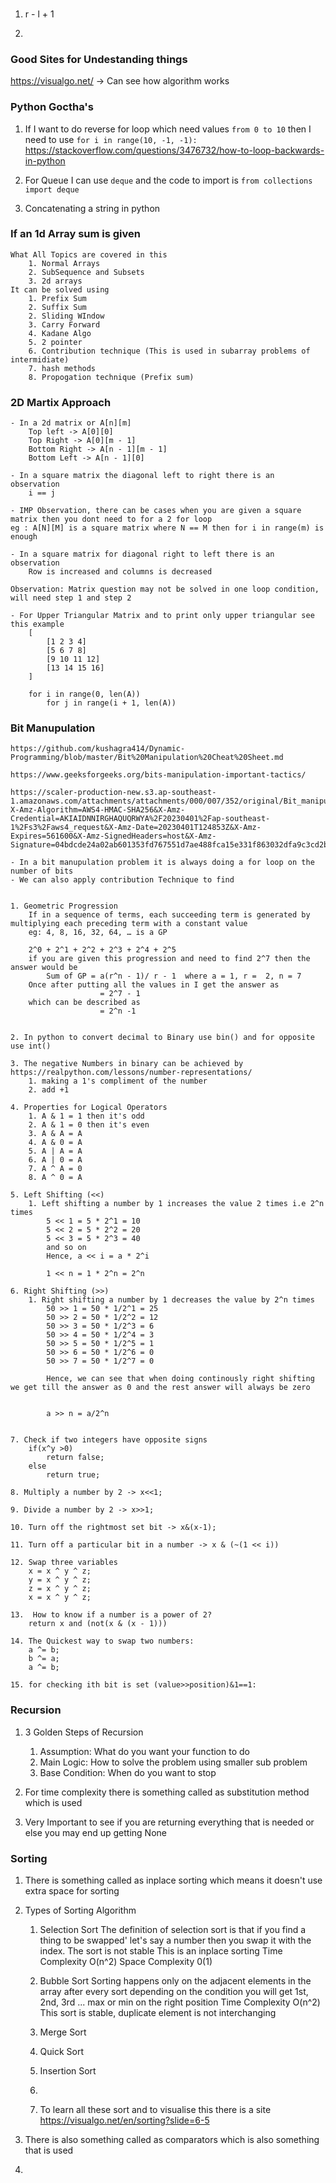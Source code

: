 ###

1. r - l + 1

2. 

### Good Sites for Undestanding things
https://visualgo.net/ -> Can see how algorithm works

### Python Goctha's 

1. If I want to do reverse for loop which need values  `from 0 to 10` then I need to use 
    `for i in range(10, -1, -1):` 
    https://stackoverflow.com/questions/3476732/how-to-loop-backwards-in-python
2. For Queue I can use `deque` and the code to import is `from collections import deque`

3. Concatenating a string in python




### If an 1d Array sum is given
    What All Topics are covered in this
        1. Normal Arrays
        2. SubSequence and Subsets
        3. 2d arrays
    It can be solved using
        1. Prefix Sum 
        2. Suffix Sum
        2. Sliding WIndow
        3. Carry Forward
        4. Kadane Algo
        5. 2 pointer
        6. Contribution technique (This is used in subarray problems of intermidiate)
        7. hash methods
        8. Propogation technique (Prefix sum)


### 2D Martix Approach
    - In a 2d matrix or A[n][m] 
        Top left -> A[0][0] 
        Top Right -> A[0][m - 1]
        Bottom Right -> A[n - 1][m - 1]
        Bottom Left -> A[n - 1][0]
    
    - In a square matrix the diagonal left to right there is an observation 
        i == j

    - IMP Observation, there can be cases when you are given a square matrix then you dont need to for a 2 for loop
    eg : A[N][M] is a square matrix where N == M then for i in range(m) is enough

    - In a square matrix for diagonal right to left there is an observation
        Row is increased and columns is decreased
    
    Observation: Matrix question may not be solved in one loop condition, will need step 1 and step 2

    - For Upper Triangular Matrix and to print only upper triangular see this example
        [
            [1 2 3 4] 
            [5 6 7 8] 
            [9 10 11 12] 
            [13 14 15 16]
        ]

        for i in range(0, len(A))
            for j in range(i + 1, len(A))

### Bit Manupulation 

    https://github.com/kushagra414/Dynamic-Programming/blob/master/Bit%20Manipulation%20Cheat%20Sheet.md

    https://www.geeksforgeeks.org/bits-manipulation-important-tactics/

    https://scaler-production-new.s3.ap-southeast-1.amazonaws.com/attachments/attachments/000/007/352/original/Bit_manipulation_adv_febdec.pdf?X-Amz-Algorithm=AWS4-HMAC-SHA256&X-Amz-Credential=AKIAIDNNIRGHAQUQRWYA%2F20230401%2Fap-southeast-1%2Fs3%2Faws4_request&X-Amz-Date=20230401T124853Z&X-Amz-Expires=561600&X-Amz-SignedHeaders=host&X-Amz-Signature=04bdcde24a02ab601353fd767551d7ae488fca15e331f863032dfa9c3cd2b3ff

    - In a bit manupulation problem it is always doing a for loop on the number of bits
    - We can also apply contribution Technique to find


    1. Geometric Progression
        If in a sequence of terms, each succeeding term is generated by multiplying each preceding term with a constant value
        eg: 4, 8, 16, 32, 64, … is a GP

        2^0 + 2^1 + 2^2 + 2^3 + 2^4 + 2^5  
        if you are given this progression and need to find 2^7 then the answer would be
            Sum of GP = a(r^n - 1)/ r - 1  where a = 1, r =  2, n = 7
        Once after putting all the values in I get the answer as
                        = 2^7 - 1
        which can be described as 
                        = 2^n -1
    

    2. In python to convert decimal to Binary use bin() and for opposite use int()

    3. The negative Numbers in binary can be achieved by https://realpython.com/lessons/number-representations/
        1. making a 1's compliment of the number
        2. add +1
    
    4. Properties for Logical Operators
        1. A & 1 = 1 then it's odd
        2. A & 1 = 0 then it's even
        3. A & A = A
        4. A & 0 = A
        5. A | A = A
        6. A | 0 = A
        7. A ^ A = 0
        8. A ^ 0 = A

    5. Left Shifting (<<)
        1. Left shifting a number by 1 increases the value 2 times i.e 2^n times
            5 << 1 = 5 * 2^1 = 10
            5 << 2 = 5 * 2^2 = 20
            5 << 3 = 5 * 2^3 = 40
            and so on
            Hence, a << i = a * 2^i

            1 << n = 1 * 2^n = 2^n
    
    6. Right Shifting (>>)
        1. Right shifting a number by 1 decreases the value by 2^n times
            50 >> 1 = 50 * 1/2^1 = 25
            50 >> 2 = 50 * 1/2^2 = 12
            50 >> 3 = 50 * 1/2^3 = 6
            50 >> 4 = 50 * 1/2^4 = 3
            50 >> 5 = 50 * 1/2^5 = 1
            50 >> 6 = 50 * 1/2^6 = 0
            50 >> 7 = 50 * 1/2^7 = 0

            Hence, we can see that when doing continously right shifting we get till the answer as 0 and the rest answer will always be zero


            a >> n = a/2^n

    
    7. Check if two integers have opposite signs
        if(x^y >0)
            return false;
        else
            return true;

    8. Multiply a number by 2 -> x<<1;

    9. Divide a number by 2 -> x>>1;

    10. Turn off the rightmost set bit -> x&(x-1);

    11. Turn off a particular bit in a number -> x & (~(1 << i))

    12. Swap three variables
        x = x ^ y ^ z;
        y = x ^ y ^ z;
        z = x ^ y ^ z;
        x = x ^ y ^ z;

    13.  How to know if a number is a power of 2?
        return x and (not(x & (x - 1)))

    14. The Quickest way to swap two numbers:
        a ^= b;
        b ^= a; 
        a ^= b;

    15. for checking ith bit is set (value>>position)&1==1:


### Recursion

1. 3 Golden Steps of Recursion
    1. Assumption: What do you want your function to do
    2. Main Logic: How to solve the problem using smaller sub problem
    3. Base Condition: When do you want to stop

2. For time complexity there is something called as substitution method which is used

3. Very Important to see if you are returning everything that is needed or else you may end up getting None

### Sorting

1. There is something called as inplace sorting which means it doesn't use extra space for sorting




2. Types of Sorting Algorithm
    1. Selection Sort
        The definition of selection sort is that if you find a thing to be swapped' let's say a number then you swap it with the index.
        The sort is not stable
        This is an inplace sorting
        Time Complexity O(n^2)
        Space Complexity 0(1)
    2. Bubble Sort
        Sorting happens only on the adjacent elements in the array 
        after every sort depending on the condition you will get 1st, 2nd, 3rd ... max or min on the right position
        Time Complexity O(n^2)
        This sort is stable, duplicate element is not interchanging

    3. Merge Sort
    4. Quick Sort
    5. Insertion Sort
    6.
    7. To learn all these sort and to visualise this there is a site 
        https://visualgo.net/en/sorting?slide=6-5

3. There is also something called as comparators which is also something that is used 

4. 